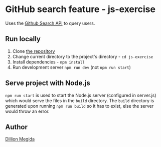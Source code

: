 # GitHub search feature - js-exercise

Uses the [Github Search API](https://developer.github.com/v3/search) to query users.

## Run locally

1. Clone [the repository](https://github.com/dillionmegida/js-exercise)
2. Change current directory to the project's directory - `cd js-exercise`
3. Install dependencies - `npm install`
4. Run development server `npm run dev` (not `npm run start`)

## Serve project with Node.js

`npm run start` is used to start the Node.js server (configured in server.js) which would serve the files in the `build` directory. The `build` directory is generated upon running `npm run build` so it has to exist, else the server would throw an error.

## Author

[Dillion Megida](https://dillionmegida.com/)
